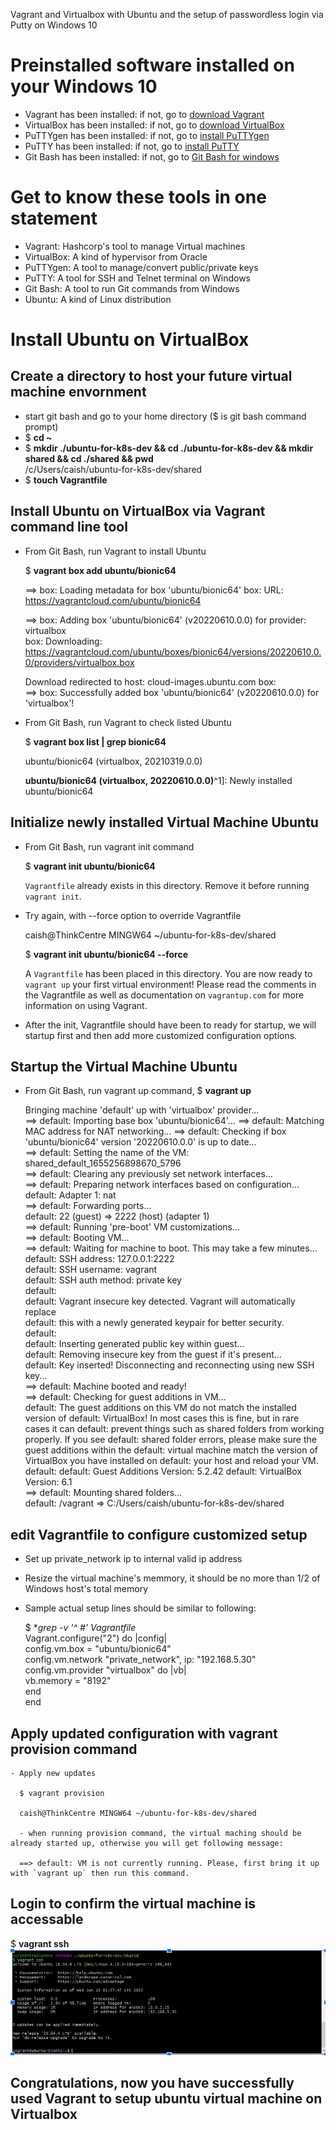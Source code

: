 Vagrant and Virtualbox with Ubuntu and the setup of passwordless login via Putty on Windows 10

# Preinstalled software installed on your Windows 10
- Vagrant has been installed: if not, go to [download Vagrant](https://www.vagrantup.com/downloads)
- VirtualBox has been installed: if not, go to [download VirtualBox](https://www.virtualbox.org/wiki/Downloads)
- PuTTYgen has been installed: if not, go to [install PuTTYgen](https://www.puttygen.com/)
- PuTTY has been installed: if not, go to [install PuTTY](https://www.putty.org/)
- Git Bash has been installed: if not, go to [Git Bash for windows](https://gitforwindows.org/)

#  Get to know these tools in one statement
- Vagrant: Hashcorp's tool to manage Virtual machines
- VirtualBox: A kind of hypervisor from Oracle
- PuTTYgen: A tool to manage/convert public/private keys
- PuTTY: A tool for SSH and Telnet terminal on Windows
- Git Bash: A tool to run Git commands from Windows
- Ubuntu: A kind of Linux distribution

# Install Ubuntu on VirtualBox 

## Create a directory to host your future virtual machine envornment

  - start git bash and go to your home directory ($ is git bash command prompt)
  - $ **cd ~**
  - $ **mkdir ./ubuntu-for-k8s-dev && cd ./ubuntu-for-k8s-dev && mkdir shared && cd ./shared && pwd**  
    /c/Users/caish/ubuntu-for-k8s-dev/shared
  - $ **touch Vagrantfile**
## Install Ubuntu on VirtualBox via Vagrant command line tool
  - From Git Bash, run Vagrant to install Ubuntu
  
    $ **vagrant box add ubuntu/bionic64**
    
    ==> box: Loading metadata for box 'ubuntu/bionic64'
        box: URL: https://vagrantcloud.com/ubuntu/bionic64
        
    ==> box: Adding box 'ubuntu/bionic64' (v20220610.0.0) for provider: virtualbox  
        box: Downloading: https://vagrantcloud.com/ubuntu/boxes/bionic64/versions/20220610.0.0/providers/virtualbox.box
        
    Download redirected to host: cloud-images.ubuntu.com
        box:  
    ==> box: Successfully added box 'ubuntu/bionic64' (v20220610.0.0) for 'virtualbox'!  
    
  - From Git Bash, run Vagrant to check listed Ubuntu
  
    $ **vagrant box list | grep bionic64**
    
    ubuntu/bionic64 (virtualbox, 20210319.0.0)
    
    **ubuntu/bionic64 (virtualbox, 20220610.0.0)**^1]: Newly installed ubuntu/bionic64

## Initialize newly installed Virtual Machine Ubuntu   
  - From Git Bash, run vagrant init command

    $ **vagrant init ubuntu/bionic64**
    
    `Vagrantfile` already exists in this directory. Remove it before
     running `vagrant init`.  

  - Try again, with --force option to override Vagrantfile

    caish@ThinkCentre MINGW64 ~/ubuntu-for-k8s-dev/shared
    
    $ **vagrant init ubuntu/bionic64 --force**
    
    A `Vagrantfile` has been placed in this directory. You are now
    ready to `vagrant up` your first virtual environment! Please read
    the comments in the Vagrantfile as well as documentation on
    `vagrantup.com` for more information on using Vagrant.
   
   - After the init, Vagrantfile should have been to ready for startup, we will startup 
     first and then add more customized configuration options. 

## Startup the Virtual Machine Ubuntu
  - From Git Bash, run vagrant up command, 
    $ **vagrant up**
    
    Bringing machine 'default' up with 'virtualbox' provider...  
    ==> default: Importing base box 'ubuntu/bionic64'...
    ==> default: Matching MAC address for NAT networking... 
    ==> default: Checking if box 'ubuntu/bionic64' version '20220610.0.0' is up to date...  
    ==> default: Setting the name of the VM: shared_default_1655256898670_5796  
    ==> default: Clearing any previously set network interfaces...  
    ==> default: Preparing network interfaces based on configuration...  
        default: Adapter 1: nat  
    ==> default: Forwarding ports...  
        default: 22 (guest) => 2222 (host) (adapter 1)  
    ==> default: Running 'pre-boot' VM customizations...  
    ==> default: Booting VM...  
    ==> default: Waiting for machine to boot. This may take a few minutes...  
        default: SSH address: 127.0.0.1:2222  
        default: SSH username: vagrant  
        default: SSH auth method: private key  
        default:  
        default: Vagrant insecure key detected. Vagrant will automatically replace  
        default: this with a newly generated keypair for better security.  
        default:  
        default: Inserting generated public key within guest...  
        default: Removing insecure key from the guest if it's present...  
        default: Key inserted! Disconnecting and reconnecting using new SSH key...  
    ==> default: Machine booted and ready!  
    ==> default: Checking for guest additions in VM...  
        default: The guest additions on this VM do not match the installed version of
        default: VirtualBox! In most cases this is fine, but in rare cases it can
        default: prevent things such as shared folders from working properly. If you see
        default: shared folder errors, please make sure the guest additions within the
        default: virtual machine match the version of VirtualBox you have installed on
        default: your host and reload your VM.
        default:
        default: Guest Additions Version: 5.2.42
        default: VirtualBox Version: 6.1  
    ==> default: Mounting shared folders...  
        default: /vagrant => C:/Users/caish/ubuntu-for-k8s-dev/shared

## edit Vagrantfile to configure customized setup
  - Set up private_network ip to internal valid ip address
  - Resize the virtual machine's memmory, it should be no more than 1/2 of Windows host's total memory
  - Sample actual setup lines should be similar to following:

    $ **grep -v '^ *#' Vagrantfile**  
    Vagrant.configure("2") do |config|  
      config.vm.box = "ubuntu/bionic64"  
      config.vm.network "private_network", ip: "192.168.5.30"  
      config.vm.provider "virtualbox" do |vb|  
        vb.memory = "8192"  
      end  
    end  
    
 ## Apply updated configuration with vagrant provision command
 
    - Apply new updates
    
      $ vagrant provision

      caish@ThinkCentre MINGW64 ~/ubuntu-for-k8s-dev/shared
      
      - when running provision command, the virtual maching should be already started up, otherwise you will get following message:
      
      ==> default: VM is not currently running. Please, first bring it up with `vagrant up` then run this command.

## Login to confirm the virtual machine is accessable 

  $ **vagrant ssh**  
    ![ssh login](Vagrant.ssh.JPG)
  
  ## Congratulations, now you have successfully used Vagrant to setup ubuntu virtual machine on Virtualbox










